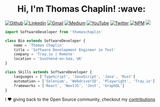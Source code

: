 <h1 align="center">Hi, I'm Thomas Chaplin! :wave:</h1>

[![Github](https://img.shields.io/badge/-Github-000?style=flat&logo=Github&logoColor=white)](https://github.com/thomaschaplin)
[![Linkedin](https://img.shields.io/badge/-LinkedIn-blue?style=flat&logo=Linkedin&logoColor=white)](https://www.linkedin.com/in/thomas-chaplin/)
[![Gmail](https://img.shields.io/badge/-Gmail-c14438?style=flat&logo=Gmail&logoColor=white)](mailto:thomaschaplin@outlook.com)
[![Medium](https://img.shields.io/badge/-Medium-black?style=flat&logo=Medium&logoColor=white)](https://thomaschaplin.medium.com/)
[![YouTube](https://img.shields.io/badge/-Youtube-red?style=flat&logo=Youtube&logoColor=white)](https://www.youtube.com/channel/UCgrsESnTqiMw37T-Xh5FW-g)
[![Twitter](https://img.shields.io/badge/-Twitter-blue?style=flat&logo=Twitter&logoColor=white)](https://twitter.com/ThomasChaplin_)
[![NPM](https://img.shields.io/badge/-npm-white?style=flat&logo=npm&logoColor=black)](https://www.npmjs.com/~thomaschaplin)
[![](https://komarev.com/ghpvc/?username=thomaschaplin)](https://github.com/thomaschaplin)

```ts
import SoftwareDeveloper from 'thomaschaplin'

class Bio extends SoftwareDeveloper {
    name = 'Thomas Chaplin'
    title = 'Software Development Engineer in Test'
    company = 'Tray.io | Remote'
    location = 'Southend-on-Sea, UK'
}

class Skills extends SoftwareDeveloper {
    languages = ['TypeScript', 'JavaScript', 'Java', 'Rust']
    automation = ['Selenium', 'WebdriverIO', 'Playwright', 'Tray.io']
    frameworks = ['React', 'NextJS', 'Jest', 'GraphQL']
}
```

I :heart: giving back to the Open Source community, checkout my [contributions](contributions.md)
